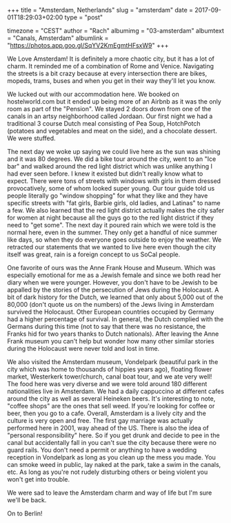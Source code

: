+++
title = "Amsterdam, Netherlands"
slug = "amsterdam"
date = 2017-09-01T18:29:03+02:00
type = "post"

timezone = "CEST"
author = "Rach"
albumimg = "03-amsterdam"
albumtext = "Canals, Amsterdam"
albumlink = "https://photos.app.goo.gl/SqYV2KmEgmtHFsxW9"
+++

We Love Amsterdam! It is definitely a more chaotic city, but it has a lot of charm. It reminded me of a combination of Rome and Venice. Navigating the streets is a bit crazy because at every intersection there are bikes, mopeds, trams, buses and when you get in their way they'll let you know.

We lucked out with our accommodation here. We booked on hostelworld.com but it ended up being more of an Airbnb as it was the only room as part of the "Pension". We stayed 2 doors down from one of the canals in an artsy neighborhood called Jordaan. Our first night we had a traditional 3 course Dutch meal consisting of Pea Soup, HotchPotch (potatoes and vegetables and meat on the side), and a chocolate dessert. We were stuffed.

The next day we woke up saying we could live here as the sun was shining and it was 80 degrees. We did a bike tour around the city, went to an "Ice bar" and walked around the red light district which was unlike anything I had ever seen before. I knew it existed but didn't really know what to expect. There were tons of streets with windows with girls in them dressed provocatively, some of whom looked super young. Our tour guide told us people literally go "window shopping" for what they like and they have specific streets with "fat girls, Barbie girls, old ladies, and Latinas" to name a few. We also learned that the red light district actually makes the city safer for women at night because all the guys go to the red light district if they need to "get some". The next day it poured rain which we were told is the normal here, even in the summer. They only get a handful of nice summer like days, so when they do everyone goes outside to enjoy the weather. We retracted our statements that we wanted to live here even though the city itself was great, rain is a foreign concept to us SoCal people.

One favorite of ours was the Anne Frank House and Museum. Which was especially emotional for me as a Jewish female and since we both read her diary when we were younger. However, you don't have to be Jewish to be appalled by the stories of the persecution of Jews during the Holocaust. A bit of dark history for the Dutch, we learned that only about 5,000 out of the 80,000 (don't quote us on the numbers) of the Jews living in Amsterdam survived the Holocaust. Other European countries occupied by Germany had a higher percentage of survival. In general, the Dutch complied with the Germans during this time (not to say that there was no resistance, the Franks hid for two years thanks to Dutch nationals). After leaving the Anne Frank museum you can't help but wonder how many other similar stories during the Holocaust were never told and lost in time.

We also visited the Amsterdam museum, Vondelpark (beautiful park in the city which was home to thousands of hippies years ago), floating flower market, Westerkerk tower/church, canal boat tour, and we ate very well! The food here was very diverse and we were told around 180 different nationalities live in Amsterdam. We had a daily cappuccino at different cafes around the city as well as several Heineken beers. It's interesting to note, "coffee shops" are the ones that sell weed. If you're looking for coffee or beer, then you go to a cafe. Overall, Amsterdam is a lively city and the culture is very open and free. The first gay marriage was actually performed here in 2001, way ahead of the US. There is also the idea of "personal responsibility" here. So if you get drunk and decide to pee in the canal but accidentally fall in you can't sue the city because there were no guard rails. You don't need a permit or anything to have a wedding reception in Vondelpark as long as you clean up the mess you made. You can smoke weed in public, lay naked at the park, take a swim in the canals, etc. As long as you're not rudely disturbing others or being violent you won't get into trouble.

We were sad to leave the Amsterdam charm and way of life but I'm sure we'll be back.

On to Berlin!
